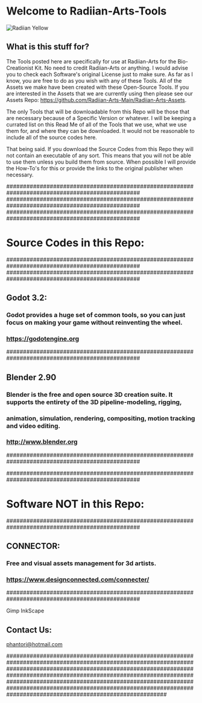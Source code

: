 # Welcome to Radiian-Arts-Tools

![Radiian Yellow](https://raw.githubusercontent.com/Radiian-Arts-Main/Radiian-Arts-Assets/master/Promotional/PNG/Github-logo-Main-Yellow.png)

##  What is this stuff for?

The Tools posted here are specifically for use at Radiian-Arts for the Bio-Creationist Kit.  No need to credit Radiian-Arts or anything.  I would advise you to check each Software's original License just to make sure.  As far as I know, you are free to do as you wish with any of these Tools.  All of the Assets we make have been created with these Open-Source Tools.  If you are interested in the Assets that we are currently using then please see our Assets Repo: https://github.com/Radiian-Arts-Main/Radiian-Arts-Assets. 

The only Tools that will be downloadable from this Repo will be those that are necessary because of a Specific Version or whatever.  I will be keeping a currated list on this Read Me of all of the Tools that we use, what we use them for, and where they can be downloaded.  It would not be reasonable to include all of the source codes here.  

That being said.  If you download the Source Codes from this Repo they will not contain an executable of any sort.  This means that you will not be able to use them unless you build them from source.  When possible I will provide the How-To's for this or provide the links to the original publisher when necessary.

################################################################################################
################################################################################################
################################################################################################

#  Source Codes in this Repo:

################################################################################################
################################################################################################

##     Godot 3.2:

###    Godot provides a huge set of common tools, so you can just focus on making your game without reinventing the wheel. 

###    https://godotengine.org
       
################################################################################################

##     Blender 2.90

###    Blender is the free and open source 3D creation suite. It supports the entirety of the 3D pipeline-modeling, rigging,                       
###    animation, simulation, rendering, compositing, motion tracking and video editing.

###    http://www.blender.org
       
################################################################################################ 



################################################################################################

#  Software NOT in this Repo:

################################################################################################

##     CONNECTOR:

###    Free and visual assets management for 3d artists.

###    https://www.designconnected.com/connecter/

################################################################################################
     
       
       
Gimp
InkScape




## Contact Us:

phantori@hotmail.com

################################################################################################################################################################################################################################################################################################################################################################################################ 

